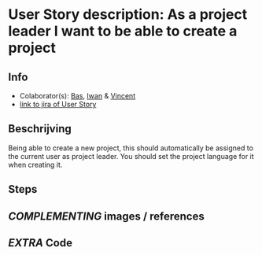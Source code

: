# User Story description: As a project leader I want to be able to create a project

## Info
* Colaborator(s): [Bas](https://github.com/webbasedcode/documentation/blob/main/doc/members/Bas.md), [Iwan](https://github.com/webbasedcode/documentation/blob/main/doc/members/Iwan.md) & [Vincent](https://github.com/webbasedcode/documentation/blob/main/doc/members/Vincent.md) 
* [link to jira of User Story](https://codelaborative.atlassian.net/browse/COD-18)


## Beschrijving 
Being able to create a new project, this should automatically be assigned to the current user as project leader. You should set the project language for it when creating it.


## Steps
<!-- precondtion: {precondition}
1. {step 1}
2. {step 2}
    1. {step 2.1}
    2. {step 2.2}
3. {step 3}
...

> voorbeeld:
> 
> Precondition: Logged in, authorized, within project.
> 1. Programmer selects terminal
> 2. Programmer enters text
> 3. Programmer sends run command
> 4. System checks text for illegal statements
>     1. System returns error for found illegal statements
>     2. System skips execute  
> 5. System executes text
> 6. Programmer receives result
> 	  1. Feedback from Linux terminal
> 	  2. Error for illegal statements
> 	  3. Error for runtime exception
> 
> * Any time, the connection with back-end is lost:
> 	  1. System display error message
> 	  2. System try to reload connection -->


## *COMPLEMENTING* images / references
<!-- ![link to {image}]({link})

{explanation by/for image}

> voorbeeld:  
> ![test image](https://www.lslegal.nl/wp-content/uploads/2017/03/Test-image-1.jpg)
> 
> this is a test image to show how to implement a image into usecase descriptions
> 
> 
> voorbeeld2:
> [link to learning story](...)
> 
> ... -->


## *EXTRA* Code
<!-- ```{coding language}
{code} 
```

> voorbeeld: 
> ```js
> function onload() {
>        let user = window.location.href.replace("http://localhost:3000/login", "");
>        if (user.length > 6) {
>            store.dispatch(userToken(user.replace("?user=", "")));
>            redirect();
>        } 
>    }
> ``` -->
